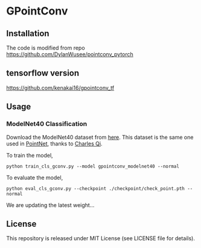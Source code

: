 # GPointConv
## Installation
The code is modified from repo https://github.com/DylanWusee/pointconv_pytorch

## tensorflow version
https://github.com/kenakai16/gpointconv_tf

## Usage
### ModelNet40 Classification

Download the ModelNet40 dataset from [here](https://shapenet.cs.stanford.edu/media/modelnet40_normal_resampled.zip). This dataset is the same one used in [PointNet](https://arxiv.org/abs/1612.00593), thanks to [Charles Qi](https://github.com/charlesq34/pointnet).

To train the model,
```
python train_cls_gconv.py --model gpointconv_modelnet40 --normal
```

To evaluate the model,
```
python eval_cls_gconv.py --checkpoint ./checkpoint/check_point.pth --normal
```
We are updating the latest weight...
## License
This repository is released under MIT License (see LICENSE file for details).



